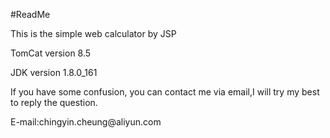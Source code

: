 #ReadMe
<p>This is the simple web calculator by JSP</p>
<p>TomCat version 8.5</p>
<p>JDK version 1.8.0_161</p>
<p>If you have some confusion, you can contact me via email,I will try my best to reply the question.</p>
<p>E-mail:chingyin.cheung@aliyun.com</p>
